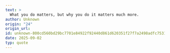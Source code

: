 ```yaml
---
text: >
  What you do matters, but why you do it matters much more.
author: Unknown
origin: "24"
origin_url: 
id: unknown-800cd560bd29bc7701e84922f92440d861d620351f27f7a2498adfc753122bd9
date: 2025-09-02
typ: quote
---
```

